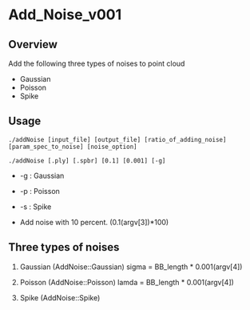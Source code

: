 # Add_Noise_v001
## Overview
Add the following three types of noises to point cloud
- Gaussian
- Poisson
- Spike

## Usage
`./addNoise [input_file] [output_file] [ratio_of_adding_noise] [param_spec_to_noise] [noise_option]`

`./addNoise [.ply] [.spbr] [0.1] [0.001] [-g]`

- -g : Gaussian
- -p : Poisson
- -s : Spike

- Add noise with 10 percent. (0.1(argv[3])*100)


## Three types of noises
1. Gaussian (AddNoise::Gaussian)
sigma = BB_length * 0.001(argv[4])

2. Poisson (AddNoise::Poisson)
lamda = BB_length * 0.001(argv[4])

3. Spike (AddNoise::Spike)
